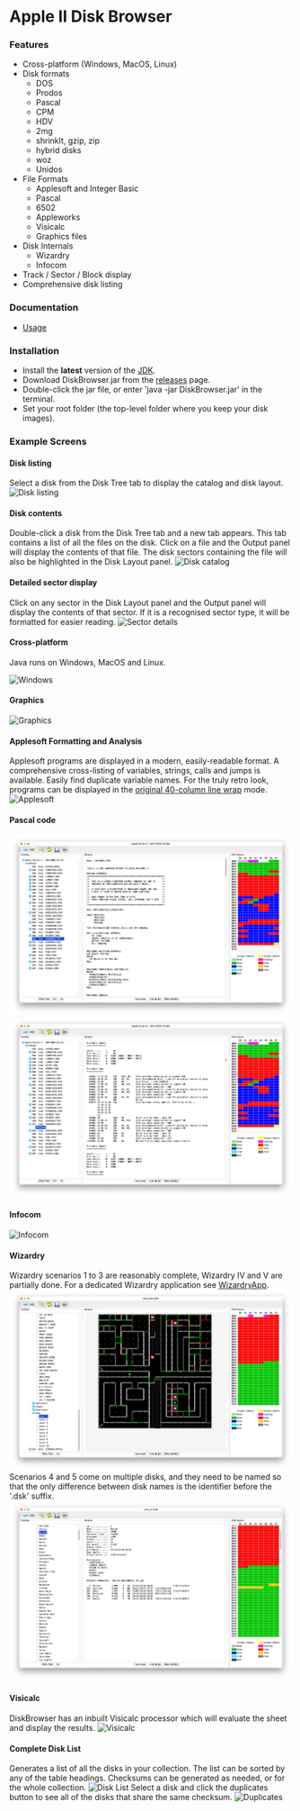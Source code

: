 # Apple II Disk Browser

### Features
- Cross-platform (Windows, MacOS, Linux)
- Disk formats
    - DOS
    - Prodos
    - Pascal
    - CPM
    - HDV
    - 2mg
    - shrinkIt, gzip, zip
    - hybrid disks
    - woz
    - Unidos
- File Formats
    - Applesoft and Integer Basic
    - Pascal
    - 6502
    - Appleworks
    - Visicalc
    - Graphics files 
- Disk Internals
    - Wizardry
    - Infocom
- Track / Sector / Block display
- Comprehensive disk listing

### Documentation
* [Usage](resources/usage.md)

### Installation
* Install the **latest** version of the [JDK](https://www.oracle.com/java/technologies/downloads/).
* Download DiskBrowser.jar from the [releases](https://github.com/dmolony/diskbrowser/releases) page.
* Double-click the jar file, or enter 'java -jar DiskBrowser.jar' in the terminal.
* Set your root folder (the top-level folder where you keep your disk images).

### Example Screens
#### Disk listing
Select a disk from the Disk Tree tab to display the catalog and disk layout.
![Disk listing](resources/disk1.png?raw=true "Disk listing")
#### Disk contents
Double-click a disk from the Disk Tree tab and a new tab appears. This tab contains a list of all the files on the disk. Click on a file and the Output panel will display the contents of that file. The disk sectors containing the file will also be highlighted in the Disk Layout panel.
![Disk catalog](resources/disk2.png?raw=true "Disk catalog")
#### Detailed sector display
Click on any sector in the Disk Layout panel and the Output panel will display the contents of that sector. If it is a recognised sector type, it will be formatted for easier reading.
![Sector details](resources/sector.png?raw=true "Sector details")
#### Cross-platform
Java runs on Windows, MacOS and Linux.
  
![Windows](resources/windows.png?raw=true "Windows")
#### Graphics 
![Graphics](resources/graphics.png?raw=true "Graphics")
#### Applesoft Formatting and Analysis
Applesoft programs are displayed in a modern, easily-readable format. A comprehensive cross-listing of variables, strings, calls and jumps is available. Easily find duplicate variable names.
For the truly retro look, programs can be displayed in the [original 40-column line wrap](resources/basic.md) mode.
![Applesoft](resources/basic.png?raw=true "Applesoft")
#### Pascal code
![Pascal](resources/pascal1.png?raw=true "Pascal text")
![Pascal](resources/pascal2.png?raw=true "Pascal internals")
#### Infocom
![Infocom](resources/zork.png?raw=true "Infocom")
#### Wizardry
Wizardry scenarios 1 to 3 are reasonably complete, Wizardry IV and V are partially done. For a dedicated Wizardry application see [WizardryApp](https://github.com/dmolony/MazeWalker).
![Wizardry](resources/wizardry.png?raw=true "Wizardry")
Scenarios 4 and 5 come on multiple disks, and they need to be named so that the only difference between disk names is the identifier before the '.dsk' suffix.
![Wizardry](resources/wizardry4.png?raw=true "Wizardry IV")
#### Visicalc
DiskBrowser has an inbuilt Visicalc processor which will evaluate the sheet and display the results.
![Visicalc](resources/visicalc.png?raw=true "Visicalc")
#### Complete Disk List
Generates a list of all the disks in your collection. The list can be sorted by any of the table headings. Checksums can be generated as needed, or for the whole collection.
![Disk List](resources/disklist.png?raw=true "Disk List")
Select a disk and click the duplicates button to see all of the disks that share the same checksum.
![Duplicates](resources/duplicates.png?raw=true "Duplicates")
